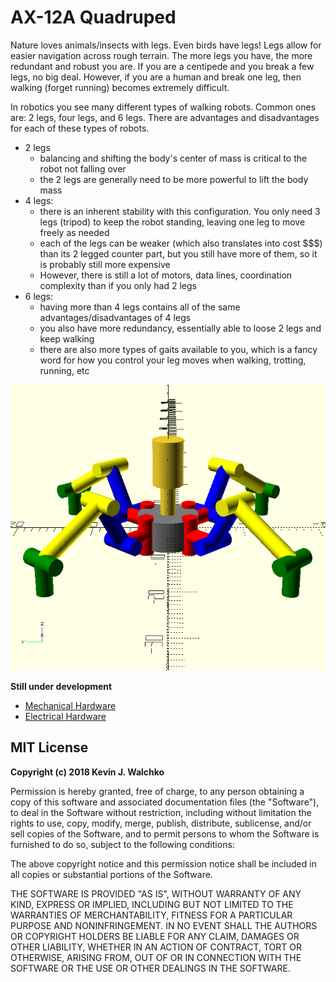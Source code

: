# AX-12A Quadruped

Nature loves animals/insects with legs. Even birds have legs! Legs allow for easier
navigation across rough terrain. The more legs you have, the more redundant and
robust you are. If you are a centipede and you break a few legs, no big deal.
However, if you are a human and break one leg, then walking (forget running)
becomes extremely difficult.

In robotics you see many different types of walking robots. Common ones are:
2 legs, four legs, and 6 legs. There are advantages and disadvantages for each
of these types of robots.

- 2 legs
    - balancing and shifting the body's center of mass is critical to the
robot not falling over
    - the 2 legs are generally need to be more powerful to lift the body mass
- 4 legs:
    - there is an inherent stability with this configuration. You only need 3
    legs (tripod) to keep the robot standing, leaving one leg to move freely
    as needed
    - each of the legs can be weaker (which also translates into cost $$$) than
    its 2 legged counter part, but you still have more of them, so it is probably
    still more expensive
    - However, there is still a lot of motors, data lines, coordination complexity
    than if you only had 2 legs
- 6 legs:
    - having more than 4 legs contains all of the same advantages/disadvantages
    of 4 legs
    - you also have more redundancy, essentially able to loose 2 legs and keep
    walking
    - there are also more types of gaits available to you, which is a fancy word
    for how you control your leg moves when walking, trotting, running, etc




![](pics/spider.png)

**Still under development**

- [Mechanical Hardware](mechanical/)
- [Electrical Hardware](electrical/)

MIT License
-----------

**Copyright (c) 2018 Kevin J. Walchko**

Permission is hereby granted, free of charge, to any person obtaining a
copy of this software and associated documentation files (the
"Software"), to deal in the Software without restriction, including
without limitation the rights to use, copy, modify, merge, publish,
distribute, sublicense, and/or sell copies of the Software, and to
permit persons to whom the Software is furnished to do so, subject to
the following conditions:

The above copyright notice and this permission notice shall be included
in all copies or substantial portions of the Software.

THE SOFTWARE IS PROVIDED "AS IS", WITHOUT WARRANTY OF ANY KIND,
EXPRESS OR IMPLIED, INCLUDING BUT NOT LIMITED TO THE WARRANTIES OF
MERCHANTABILITY, FITNESS FOR A PARTICULAR PURPOSE AND NONINFRINGEMENT.
IN NO EVENT SHALL THE AUTHORS OR COPYRIGHT HOLDERS BE LIABLE FOR ANY
CLAIM, DAMAGES OR OTHER LIABILITY, WHETHER IN AN ACTION OF CONTRACT,
TORT OR OTHERWISE, ARISING FROM, OUT OF OR IN CONNECTION WITH THE
SOFTWARE OR THE USE OR OTHER DEALINGS IN THE SOFTWARE.
